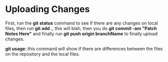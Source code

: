 # Uploading Changes

First, run the **git status** command to see if there are any changes on local files, then run **git add .**, this will blah, then you do **git commit -am "Patch Notes Here"** and finally run **git push origin branchName** to finally upload changes.

**git usage**: this command will show if there are differences between the files on the repository and the local files.


